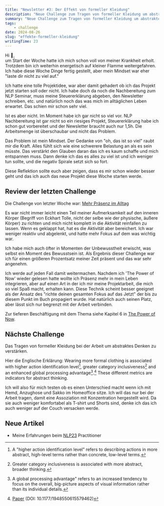 ```yaml
---
title: "Newsletter #3: Der Effekt von formeller Kleidung"
description: "Neue Challenge zum Tragen von formeller Kleidung um abstraktes Denken und Produktivität zu erhöhen."
summary: "Neue Challenge zum Tragen von formeller Kleidung um abstraktes Denken und Produktivität zu erhöhen."
tags:
    - challenge
date: 2024-08-26
slug: "effekte-formeller-kleidung"
writingTime: 23
---
```


Hi :slightly_smiling_face:,<br/>
um Start der Woche hatte ich mich schon voll von meiner Krankheit erholt.
Trotzdem bin ich weiterhin energetisch auf kleiner Flamme weitergefahren.
Ich habe diese Woche Dinge fertig gestellt, aber mein Mindset war eher
"laste dir nicht zu viel auf."

Ich hatte eine tolle Projektidee, war aber damit gehadert ob ich das Projekt
jetzt starten soll oder nicht.
Ich habe doch da noch die Nachbereitung zum NLP Seminar, muss meine
Steuererklärung abgeben, den Newsletter schreiben, etc. und natürlich noch
das was mich im alltäglichen Leben erwartet.
Das schien mir schon sehr viel.

Ist es aber nicht.
Im Moment habe ich gar nicht so viel vor.
NLP Nachbereitung ist gar nicht so ein riesiges Projekt, Steuererklärung
habe ich schon gut vorbereitet und der Newsletter braucht auch nur 1,5h.
Die Arbeitsmenge ist überschaubar und nicht das Problem.

Das Problem ist mein Mindset.
Der Gedanke von "oh, das ist so viel" raubt mir die Kraft.
Alles fühlt sich wie eine schwerere Belastung an als es sein müsste.
Das verstärkt den Glauben daran das ich es kaum schaffe und mich entspannen
muss.
Dann denke ich das es alles zu viel ist und ich weniger tun sollte, und die
negativ Spirale setzt sich so fort.

Diese Reflektion sollte euch aber zeigen, dass es mir schon wieder besser
geht und das ich auch das neue Projekt diese Woche starten werde.

## Review der letzten Challenge

Die Challenge von letzter Woche war: [Mehr Präsenz im Alltag](newsletter/2#nächste-challenge)

Es war nicht immer leicht einen Teil meiner Aufmerksamkeit auf den inneren
Körper (Begriff von Eckhart Tolle, nicht der selbe wie der physische, äußere
Körper) zu richten und mich nicht komplett in die Aktivität reinfallen zu
lassen.
Wenn es geklappt hat, hat es die Aktivität aber bereichert.
Ich war weniger reaktiv und abgelenkt, und hatte mehr Fokus auf dem was
wichtig war.

Ich habe mich auch öfter in Momenten der Unbewusstheit erwischt, was selbst
ein Moment des Bewusstsein ist.
Als Ergebnis dieser Challenge war ich für einen größeren Prozentsatz meiner
Zeit präsent und das war sehr angenehm.

Ich werde auf jeden Fall damit weitermachen.
Nachdem ich 'The Power of Now' wieder gelesen hatte wollte ich Präsenz mehr
in mein Leben integrieren, aber auf einen Art in der ich mir meine
Projektarbeit, die mich so viel Spaß macht, erhalten kann.
Diese Technik scheint besser geeignet als der Ansatz des "richte deinen
gesamten Fokus auf das Jetzt" der bis zu diesem Punkt im Buch propagiert
wurde.
Hat natürlich auch seinen Platz, aber lässt sich nur begrenzt mit der Arbeit
verbinden.

Zur tieferen Beschäftigung mit dem Thema siehe Kapitel 6 in [The Power of Now](https://amzn.to/3yVW9yt).

## Nächste Challenge

Das Tragen von formeller Kleidung bei der Arbeit um abstraktes Denken zu
verstärken.

Hier die Englische Erklärung:
Wearing more formal clothing is associated with higher action
identification level[^action-ident], greater category
inclusiveness[^cat-inclusion] and an enhanced global processing
advantage[^global-processing].[^study]
These different metrics are indicators for abstract thinking.

Ich will also für mich testen ob es einen Unterschied macht wenn ich mit
Hemd, Anzughose und Sakko im Homeoffice sitze.
Ich will das nur bei der Arbeit tragen, damit eine Assoziation mit
Konzentration hergestellt wird.
Da sie auch weniger komfortabel als T-shirt und Shorts sind, denke ich das
ich auch weniger auf der Couch versacken werde.

## Neue Artikel

- Meine Erfahrungen beim [NLP23](review/nlp23) Practitioner

[^action-ident]: A "higher action identification level" refers to describing
actions in more abstract, high-level terms rather than concrete, low-level
terms.
[^cat-inclusion]: Greater category inclusiveness is associated with more
abstract, broader thinking.
[^global-processing]: A global processing advantage" refers to an increased
tendency to focus on the overall, big-picture aspects of visual information
rather than its individual details.
[^study]: [Paper](http://www.columbia.edu/~ms4992/Publications/2015_Slepian-Ferber-Gold-Rutchick_Clothing-Formality_SPPS.pdf) (DOI: 10.1177/1948550615579462)
